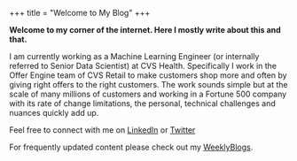 +++
title = "Welcome to My Blog"
+++


**Welcome to my corner of the internet. Here I mostly write about this and that.**

I am currently working as a Machine Learning Engineer (or internally referred to Senior Data Scientist) at CVS Health. Specifically I work in the Offer Engine team of CVS Retail to make customers shop more and often by giving right offers to the right customers. The work sounds simple but at the scale of many millions of customers and working in a Fortune 500 company with its rate of change limitations, the personal, technical challenges and nuances quickly add up. 

Feel free to connect with me on <a href="https://www.linkedin.com/in/unmesh-mali/" role="button">LinkedIn</a> or <a href="https://x.com/unmesh_11" role="button">Twitter</a>

For frequently updated content please check out my <a href="/posts/weekly/" role="button">WeeklyBlogs</a>. 

